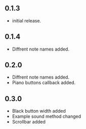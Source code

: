 ## 0.1.3

- initial release.

## 0.1.4

- Diffrent note names added.

## 0.2.0

- Diffrent note names added.
- Piano buttons callback added.

## 0.3.0

- Black button width added
- Example sound method changed
- Scrollbar added
